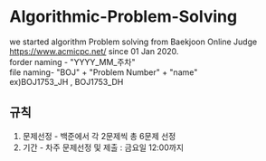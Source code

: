 # Algorithmic-Problem-Solving

we started algorithm Problem solving from Baekjoon Online Judge https://www.acmicpc.net/ since 01 Jan 2020.  
forder naming - "YYYY_MM_주차"  
file naming- "BOJ" + "Problem Number" + "name"  
ex)BOJ1753_JH , BOJ1753_DH

## 규칙

1. 문제선정 - 백준에서 각 2문제씩 총 6문제 선정  
2. 기간 - 차주 문제선정 및 제출 : 금요일 12:00까지  
